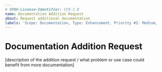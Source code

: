 ```yaml
---
# SPDX-License-Identifier: CC0-1.0
name: Documentation Addition Request
about: Request additional documentation
labels: 'Scope: Documentation, Type: Enhancement, Priority #2: Medium, Status #1: Requested'
---
```


# Documentation Addition Request #

[description of the addition request / what problem or use case could benefit from more documentation]

